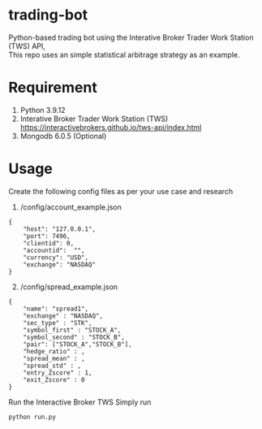 # trading-bot
Python-based trading bot using the Interative Broker Trader Work Station (TWS) API,  
This repo uses an simple statistical arbitrage strategy as an example.

# Requirement

1. Python 3.9.12
2. Interative Broker Trader Work Station (TWS) <br/>
https://interactivebrokers.github.io/tws-api/index.html
3. Mongodb 6.0.5 (Optional)

# Usage

Create the following config files as per your use case and research

1. /config/account_example.json
```
{
    "host": "127.0.0.1",                                         
    "port": 7496,                                                 
    "clientid": 0,                                                  
    "accountid":  "",
    "currency": "USD",
    "exchange": "NASDAQ"
}       
```

2. /config/spread_example.json
```
{
    "name": "spread1",
    "exchange" : "NASDAQ",
    "sec_type" : "STK",
    "symbol_first" : "STOCK_A",
    "symbol_second" : "STOCK_B",
    "pair": ["STOCK_A","STOCK_B"],
    "hedge_ratio" : ,                                                                 
    "spread_mean" : ,                         
    "spread_std" : , 
    "entry_Zscore" : 1,
    "exit_Zscore" : 0
}     
```
Run the Interactive Broker TWS
Simply run
```
python run.py
```
